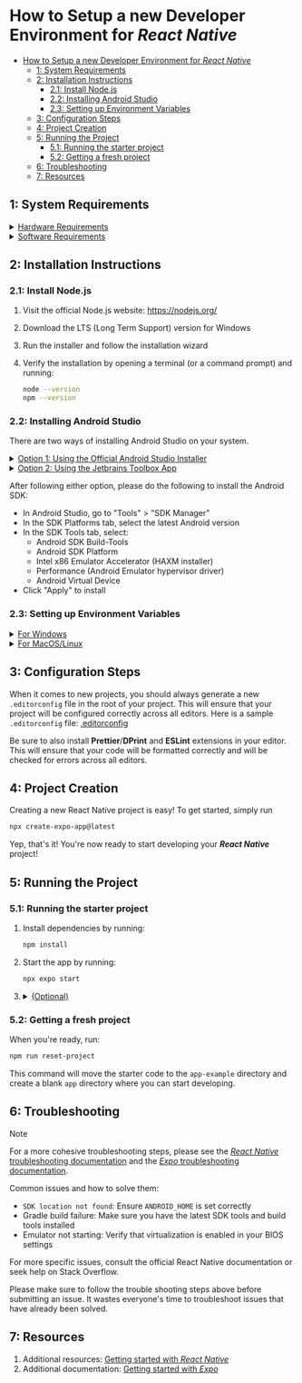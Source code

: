 # How to Setup a new Developer Environment for _React Native_

* [How to Setup a new Developer Environment for _React Native_](#how-to-setup-a-new-developer-environment-for-react-native)
  * [1: System Requirements](#1-system-requirements)
  * [2: Installation Instructions](#2-installation-instructions)
    * [2.1: Install Node.js](#21-install-nodejs)
    * [2.2: Installing Android Studio](#22-installing-android-studio)
    * [2.3: Setting up Environment Variables](#23-setting-up-environment-variables)
  * [3: Configuration Steps](#3-configuration-steps)
  * [4: Project Creation](#4-project-creation)
  * [5: Running the Project](#5-running-the-project)
    * [5.1: Running the starter project](#51-running-the-starter-project)
    * [5.2: Getting a fresh project](#52-getting-a-fresh-project)
  * [6: Troubleshooting](#6-troubleshooting)
  * [7: Resources](#7-resources)

## 1: System Requirements

<details>
<summary><ins>Hardware Requirements</ins></summary>

* At least 4**GB** of RAM (8**GB** or more is recommended).
* At least 10**GB** of storage space (_20**GB**_ or more is recommended).
* A modern web browser (such as _**Google** Chrome_, _**Mozilla** Firefox_, or _**Microsoft** Edge_) and access to the internet.
* For Android development
  * An _Android_ smartphone (this is optional, but it will speed-up _Android_ app development by a-lot)
* For iOS development
  * An _**Apple** MacBook Air_ with 8GB RAM, An _**Apple** MacOS_ desktop, or better.
    * This is the most important step for developing on _iOS_ as **_Apple_** is very restrictive on where their operating systems are allowed to run.
  * The _iOS_ simulator in _Xcode_ (This is optional, but recommended for testing and debugging).
    * If you didn't follow the step above, please disregard ALL the steps in this subsection.

</details>

<details>
<summary><ins>Software Requirements</ins></summary>

* _Node.js_ (version 18.0 or newer).
* _Java Development Kit_ (_JDK_) (version 17 or newer).
* _Android Studio_ (if you are developing for Android).
* _Xcode_ (if you are developing for iOS)
* _Gradle_ (Compatible with JDK version 17 or newer).

</details>

## 2: Installation Instructions

### 2.1: Install Node.js

1. Visit the official Node.js website: <https://nodejs.org/>
2. Download the LTS (Long Term Support) version for Windows
3. Run the installer and follow the installation wizard
4. Verify the installation by opening a terminal (or a command prompt) and running:

    ```sh
    node --version
    npm --version
    ```

### 2.2: Installing Android Studio

There are two ways of installing Android Studio on your system.

<details>
<summary><ins>Option 1: Using the Official Android Studio Installer</ins></summary>

1. Visit the official Android Studio [website](https://developer.android.com/studio), and download the installer
2. Run the installer and follow the installation wizard

</details>

<details>
<summary><ins>Option 2: Using the Jetbrains Toolbox App</ins></summary>

1. Download the Jetbrains Toolbox App from the [Jetbrains website](https://www.jetbrains.com/toolbox-app/)
2. Run the installer and follow the installation wizard
3. Open the Jetbrains Toolbox App and search for "Android Studio"
4. Click on the "Install" button to install Android Studio

</details>

After following either option, please do the following to install the Android SDK:

* In Android Studio, go to "Tools" > "SDK Manager"
* In the SDK Platforms tab, select the latest Android version
* In the SDK Tools tab, select:
  * Android SDK Build-Tools
  * Android SDK Platform
  * Intel x86 Emulator Accelerator (HAXM installer)
  * Performance (Android Emulator hypervisor driver)
  * Android Virtual Device
* Click "Apply" to install

### 2.3: Setting up Environment Variables

<details>
<summary><ins>For Windows</ins></summary>

1. Open System Properties (Right-click on "This PC" > Properties > Advanced system settings)
2. Click on "Environment Variables"
3. Under "System variables", click "New" and add:
   * Variable name: ANDROID_HOME
   * Variable value: C:\Users\YOUR_USERNAME\AppData\Local\Android\Sdk
4. Edit the "Path" variable and add:
   * %ANDROID_HOME%\platform-tools
   * %ANDROID_HOME%\emulator
   * %ANDROID_HOME%\tools
   * %ANDROID_HOME%\tools\bin

</details>

<details>
<summary><ins>For MacOS/Linux</ins></summary>

1. Open Terminal on your Mac/Linux
2. Open your shell configuration file (e.g., ~/.bash_profile, ~/.zshrc, or ~/.profile) using a text editor (like `nano`). For example:

    ```sh
    nano ~/.bash_profile # or nano ~/.zshrc
    ```

3. Add the following lines to the file: (Both will work for both bash and zsh)

    ```sh
    export ANDROID_HOME=$HOME/Library/Android/sdk
    export PATH=$PATH:$ANDROID_HOME/emulator
    export PATH=$PATH:$ANDROID_HOME/tools
    export PATH=$PATH:$ANDROID_HOME/tools/bin
    export PATH=$PATH:$ANDROID_HOME/platform-tools
    ```

4. Save the file and close the text editor.
5. Run the following command to apply the changes:

    ```bash
    source ~/.bash_profile # or source ~/.zshrc
    # OR
    exec bash # or exec zsh
    ```

</details>

## 3: Configuration Steps

<!-- For additional information on how to configure your project, please refer to the [React Native Documentation](https://reactnative.dev/docs/environment-setup) -->

When it comes to new projects, you should always generate a new `.editorconfig` file in the root of your project. This will ensure that your project will be configured correctly across all editors. Here is a sample `.editorconfig` file: [.editorconfig](.editorconfig)

Be sure to also install **Prettier**/**DPrint** and **ESLint** extensions in your editor. This will ensure that your code will be formatted correctly and will be checked for errors across all editors.

## 4: Project Creation

Creating a new React Native project is easy! To get started, simply run

```sh
npx create-expo-app@latest
```

Yep, that's it! You're now ready to start developing your **_React Native_** project!

## 5: Running the Project

### 5.1: Running the starter project

1. Install dependencies by running:

    ```sh
    npm install
    ```

2. Start the app by running:

    ```sh
    npx expo start
    ```

3. <details>
    <summary><ins>(Optional)</ins></summary>

      Run the app for each platform using the following commands:

      Run for Android:

      ```sh
      npx expo start --android
      ```

      Run for iOS:

      ```sh
      npx expo start --ios
      ```

      Run for the Web:

      ```sh
      npx expo start --web
      ```

      </details>

### 5.2: Getting a fresh project

When you're ready, run:

```bash
npm run reset-project
```

This command will move the starter code to the `app-example` directory and create a blank `app` directory where you can start developing.

## 6: Troubleshooting

> [!NOTE]
>
> For a more cohesive troubleshooting steps, please see the [_React Native_ troubleshooting documentation](https://reactnative.dev/docs/troubleshooting) and the [_Expo_ troubleshooting documentation](https://docs.expo.dev/troubleshooting/overview/).

Common issues and how to solve them:

* `SDK location not found`: Ensure `ANDROID_HOME` is set correctly
* Gradle build failure: Make sure you have the latest SDK tools and build tools installed
* Emulator not starting: Verify that virtualization is enabled in your BIOS settings

For more specific issues, consult the official React Native documentation or seek help on Stack Overflow.

Please make sure to follow the trouble shooting steps above before submitting an issue. It wastes everyone's time to troubleshoot issues that have already been solved.

## 7: Resources

1. Additional resources: [Getting started with _React Native_](https://reactnative.dev/docs/getting-started)
2. Additional documentation: [Getting started with _Expo_](https://docs.expo.dev/get-started/create-a-new-app/)
